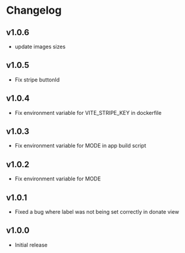 # Changelog

## v1.0.6

- update images sizes

## v1.0.5

- Fix stripe buttonId

## v1.0.4

- Fix environment variable for VITE_STRIPE_KEY in dockerfile

## v1.0.3

- Fix environment variable for MODE in app build script

## v1.0.2

- Fix environment variable for MODE

## v1.0.1

- Fixed a bug where label was not being set correctly in donate view

## v1.0.0

- Initial release
